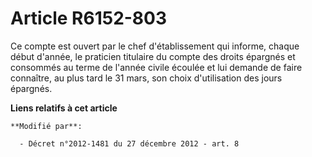 # Article R6152-803

Ce compte est ouvert par le chef d'établissement qui informe, chaque début d'année, le praticien titulaire du compte des
droits épargnés et consommés au terme de l'année civile écoulée et lui demande de faire connaître, au plus tard le 31 mars,
son choix d'utilisation des jours épargnés.

**Liens relatifs à cet article**

	**Modifié par**:

	  - Décret n°2012-1481 du 27 décembre 2012 - art. 8

